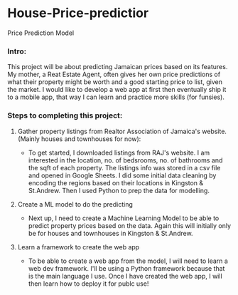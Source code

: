 # House-Price-predictior

Price Prediction Model

### Intro:
This project will be about predicting Jamaican prices based on its features. My mother, a Reat Estate Agent, often gives her own price predictions of what their property might be worth and a good starting price to list, given the market. I would like to develop a web app at first then eventually ship it to a mobile app, that way I can learn and practice more skills (for funsies). 

### Steps to completing this project:
1. Gather property listings from Realtor Association of Jamaica's website. (Mainly houses and townhouses for now):
    <ul>
    <li>To get started, I downloaded listings from RAJ's website. I am interested in the location, no. of bedsrooms, no. of bathrooms and the sqft of each property. The listings info was stored in a csv file and opened in Google Sheets. I did some initial data cleaning by encoding the regions based on their locations in Kingston & St.Andrew. Then I used Python to prep the data for modelling. </li>
    </ul>
    
2. Create a ML model to do the predicting
    <ul>
    <li>Next up, I need to create a Machine Learning Model to be able to predict property prices based on the data. Again this will initially only be for houses and townhouses in Kingston & St.Andrew. </li>
    </ul>

3. Learn a framework to create the web app
    <ul>
    <li>To be able to create a web app from the model, I will need to learn a web dev framework. I'll be using a Python framework because that is the main language I use. Once I have created the web app, I will then learn how to deploy it for publc use!</li>
    </ul>
